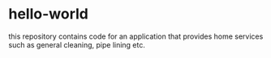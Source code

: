 # hello-world
this repository contains code for an application that provides home services such as general cleaning, pipe lining etc.
